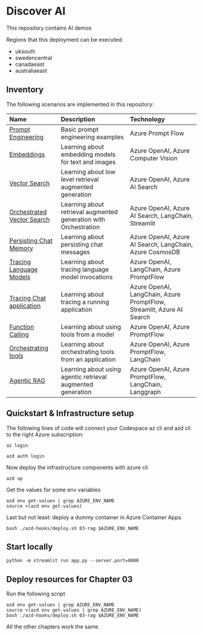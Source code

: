 # Discover AI
This repository contains AI demos

Regions that this deployment can be executed:
- uksouth
- swedencentral
- canadaeast
- australiaeast


## Inventory

The following scenarios are implemented in this repository:

| Name | Description | Technology  |
| :-- | :--| :-- |
| [Prompt Engineering](./src/01-prompting/basic.ipynb)| Basic prompt engineering examples | Azure Prompt Flow  |
| [Embeddings](./src/02-embeddings/similarity.ipynb)| Learning about embedding models for text and images | Azure OpenAI, Azure Computer Vision  |
| [Vector Search](./src/03-rag/rag-ai-search.ipynb)| Learning about low level retrieval augmented generation | Azure OpenAI, Azure AI Search  |
| [Orchestrated Vector Search](./src/03-rag/app.py)| Learning about retrieval augmented generation with Orchestration | Azure OpenAI, Azure AI Search, LangChain, Streamlit |
| [Persisting Chat Memory](./src/04-orchestration-lc/chat-conversation.ipynb)| Learning about persisting chat messages | Azure OpenAI, Azure AI Search, LangChain, Azure CosmosDB  |
| [Tracing Language Models](./src/04-orchestration-lc/tracing.ipynb)| Learning about tracing language model invocations | Azure OpenAI, LangChain, Azure PromptFlow  |
| [Tracing Chat application](./src/04-orchestration-lc/app.py)| Learning about tracing a running application | Azure OpenAI, LangChain, Azure PromptFlow, Streamlit, Azure AI Search  |
| [Function Calling](./src/05-tools/tools-openai.ipynb)| Learning about using tools from a model | Azure OpenAI, Azure PromptFlow |
| [Orchestrating tools](./src/05-tools/app.py)| Learning about orchestrating tools from an application | Azure OpenAI, Azure PromptFlow, LangChain |
| [Agentic RAG](./src/06-agents-lg/app.py)| Learning about using agentic retrieval augmented generation | Azure OpenAI, Azure PromptFlow, LangChain, Langgraph |

## Quickstart & Infrastructure setup

The following lines of code will connect your Codespace az cli and azd cli to the right Azure subscription:

```
az login

azd auth login

```

Now deploy the infrastructure components with azure cli

```
azd up
```

Get the values for some env variables
```
azd env get-values | grep AZURE_ENV_NAME
source <(azd env get-values)
```

Last but not least: deploy a dummy container in Azure Container Apps. 
```
bash ./azd-hooks/deploy.sh 03-rag $AZURE_ENV_NAME

```

## Start locally

```
python -m streamlit run app.py --server.port=8000
```

## Deploy resources for Chapter 03

Run the following script

```
azd env get-values | grep AZURE_ENV_NAME
source <(azd env get-values | grep AZURE_ENV_NAME)
bash ./azd-hooks/deploy.sh 03-rag $AZURE_ENV_NAME
```

All the other chapters work the same.

